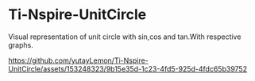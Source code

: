 # Ti-Nspire-UnitCircle
Visual representation of unit circle with sin,cos and tan.With respective graphs.

https://github.com/yutayLemon/Ti-Nspire-UnitCircle/assets/153248323/9b15e35d-1c23-4fd5-925d-4fdc65b39752

